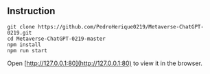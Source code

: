 ## Instruction

```
git clone https://github.com/PedroHerique0219/Metaverse-ChatGPT-0219.git
cd Metaverse-ChatGPT-0219-master
npm install
npm run start
```
Open [http://127.0.0.1:80](http://127.0.0.1:80) to view it in the browser.

